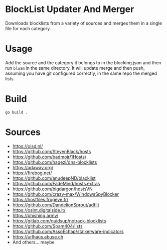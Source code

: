 # BlockList Updater And Merger
Downloads blocklists from a variety of sources and merges them in a single file for each category.

# Usage
Add the source and the category it belongs to in the blocking.json and then run `bluam` in the same directory.
It will update merge and then push, assuming you have git configured correctly, in the same repo the merged lists.

# Build
`go build .`

# Sources 
- https://oisd.nl/ 
- https://github.com/StevenBlack/hosts
- https://github.com/badmojr/1Hosts/
- https://github.com/hagezi/dns-blocklists
- https://adaway.org/
- https://firebog.net/
- https://github.com/anudeepND/blacklist
- https://github.com/FadeMind/hosts.extras
- https://github.com/bigdargon/hostsVN
- https://github.com/crazy-max/WindowsSpyBlocker
- https://hostfiles.frogeye.fr/
- https://github.com/DandelionSprout/adfilt
- https://osint.digitalside.it/
- https://phishing.army/
- https://gitlab.com/quidsup/notrack-blocklists
- https://github.com/Spam404/lists
- https://github.com/AssoEchap/stalkerware-indicators
- https://urlhaus.abuse.ch
- And others... maybe
